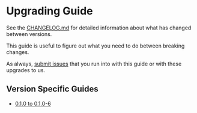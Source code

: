 # Upgrading Guide

See the [CHANGELOG.md](./CHANGELOG.md) for detailed information about what has changed between versions.

This guide is useful to figure out what you need to do between breaking changes.

As always, [submit issues](https://github.com/FortAwesome/angular-fontawesome/issues/new) that you run into with this guide or with these upgrades to us.

## Version Specific Guides
* [0.1.0 to 0.1.0-6](./upgrading/0.1.0-0.1.0-6.md)